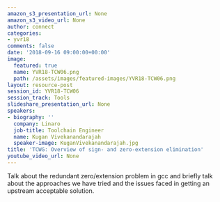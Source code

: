 ```yaml
---
amazon_s3_presentation_url: None
amazon_s3_video_url: None
author: connect
categories:
- yvr18
comments: false
date: '2018-09-16 09:00:00+00:00'
image:
  featured: true
  name: YVR18-TCW06.png
  path: /assets/images/featured-images/YVR18-TCW06.png
layout: resource-post
session_id: YVR18-TCW06
session_track: Tools
slideshare_presentation_url: None
speakers:
- biography: ''
  company: Linaro
  job-title: Toolchain Engineer
  name: Kugan Vivekanandarajah
  speaker-image: KuganVivekanandarajah.jpg
title: 'TCWG: Overview of sign- and zero-extension elimination'
youtube_video_url: None
---
```


Talk about the redundant zero/extension problem in gcc and briefly talk about the approaches we have tried and the issues faced in getting an upstream acceptable solution.